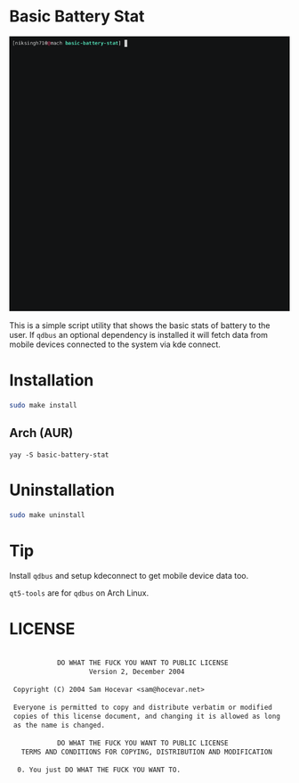 # Basic Battery Stat

![preview](./assets/demo.gif)

This is a simple script utility that shows the basic stats of battery to the user.
If `qdbus` an optional dependency is installed it will fetch data from mobile devices connected to the system via kde connect.

# Installation

```bash
sudo make install
```

## Arch (AUR)
```
yay -S basic-battery-stat
```

# Uninstallation

```bash
sudo make uninstall
```

# Tip

Install `qdbus` and setup kdeconnect to get mobile device data too.

`qt5-tools` are for `qdbus` on Arch Linux.

# LICENSE
```

            DO WHAT THE FUCK YOU WANT TO PUBLIC LICENSE
                    Version 2, December 2004

 Copyright (C) 2004 Sam Hocevar <sam@hocevar.net>

 Everyone is permitted to copy and distribute verbatim or modified
 copies of this license document, and changing it is allowed as long
 as the name is changed.

            DO WHAT THE FUCK YOU WANT TO PUBLIC LICENSE
   TERMS AND CONDITIONS FOR COPYING, DISTRIBUTION AND MODIFICATION

  0. You just DO WHAT THE FUCK YOU WANT TO.
```
